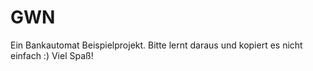 # GWN

Ein Bankautomat Beispielprojekt.
Bitte lernt daraus und kopiert es nicht einfach :)
Viel Spaß!
